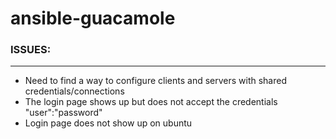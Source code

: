# ansible-guacamole

### ISSUES:
----------------
- Need to find a way to configure clients and servers with shared credentials/connections
- The login page shows up but does not accept the credentials "user":"password"
- Login page does not show up on ubuntu